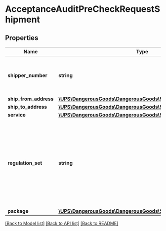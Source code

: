 # AcceptanceAuditPreCheckRequestShipment

## Properties
Name | Type | Description | Notes
------------ | ------------- | ------------- | -------------
**shipper_number** | **string** | Shipper&#x27;s six digit account number.  Your UPS Account Number must have correct Dangerous goods contract to successfully use this Webservice. | 
**ship_from_address** | [**\UPS\DangerousGoods\DangerousGoods\ShipmentShipFromAddress**](ShipmentShipFromAddress.md) |  | 
**ship_to_address** | [**\UPS\DangerousGoods\DangerousGoods\ShipmentShipToAddress**](ShipmentShipToAddress.md) |  | 
**service** | [**\UPS\DangerousGoods\DangerousGoods\ShipmentService**](ShipmentService.md) |  | 
**regulation_set** | **string** | The Regulatory set associated with every regulated shipment. It must be same across the shipment. Not required when the CommodityRegulatedLevelCode is EQ.  Valid values: ADR, 49CFR, IATA.  ADR &#x3D; Europe to Europe Ground Movement 49CFR &#x3D; HazMat regulated by US Dept. of Transportation within the U.S. or ground shipments to Canada    IATA&#x3D; Worldwide Air movement. | [optional] 
**package** | [**\UPS\DangerousGoods\DangerousGoods\ShipmentPackage[]**](ShipmentPackage.md) |  | 

[[Back to Model list]](../../README.md#documentation-for-models) [[Back to API list]](../../README.md#documentation-for-api-endpoints) [[Back to README]](../../README.md)

